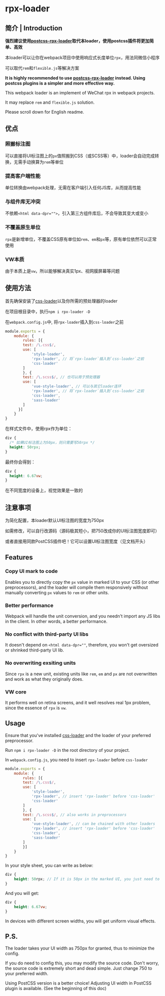 # rpx-loader

## 简介 | Introduction

**强烈建议使用[postcss-rpx-loader](https://www.npmjs.com/package/postcss-rpx-loader)取代本loader，使用postcss插件将更加简单、高效**

本loader可以让你在webpack项目中使用响应式长度单位`rpx`，用法同微信小程序

可以取代`rem`和`flexible.js`等解决方案

**It is highly recommended to use [postcss-rpx-loader](https://www.npmjs.com/package/postcss-rpx-loader) instead. Using postcss plugins is a simpler and more effective way.**

This webpack loader is an implement of WeChat rpx in webpack projects.

It may replace `rem` and `flexible.js` solution.

Please scroll down for English readme.

## 优点

### 照搬标注图

可以直接将UI标注图上的`px`值照搬到CSS（或SCSS等）中，loader会自动完成转换，无需手动换算为`rem`等单位

### 提高客户端性能

单位转换由webpack处理，无需在客户端引入任何JS库，从而提高性能

### 与组件库无冲突

不依赖`<html data-dpr="">`，引入第三方组件库后，不会导致其变大或变小

### 不覆盖原生单位

`rpx`是新增单位，不覆盖CSS原有单位如`rem`、`em`和`px`等，原有单位依然可以正常使用

### VW本质

由于本质上是`vw`，所以能够解决真实1px、视网膜屏幕等问题

## 使用方法

首先确保安装了[css-loader](https://www.npmjs.com/package/css-loader)以及你所需的预处理器的loader

在项目根目录中，执行`npm i rpx-loader -D`

在`webpack.config.js`中, 将`rpx-loader`插入到`css-loader`之前

```javascript
module.exports = {
    module: {
        rules: [{
        test: /\.css$/,
        use: [
            'style-loader',
            'rpx-loader', // 将`rpx-loader`插入到`css-loader`之前
            'css-loader'
        ]
        }, {
        test: /\.scss$/, // 也可以用于预处理器
        use: [
            'vue-style-loader', // 可以与其它loader连环
            'rpx-loader', // 将`rpx-loader`插入到`css-loader`之前
            'css-loader',
            'sass-loader'
        ]
      }]
    }
}
```

在样式文件中，使用rpx作为单位：

```css
div {
  /* 如果UI标注图上为50px，则只需要写50rpx */
  height: 50rpx;
}
```

最终你会得到：

```css
div {
  height: 6.67vw;
}
```

在不同宽度的设备上，视觉效果是一致的

## 注意事项

为简化配置，本loader默认UI标注图的宽度为750px

如需修改，可以自行改源码（源码极其短小，把750改成你的UI标注图宽度即可）

或者直接用同款PostCSS插件吧！它可以设置UI标注图宽度（见文档开头）

## Features

### Copy UI mark to code

Enables you to directly copy the `px` value in marked UI to your CSS (or other preprocessors), and the loader will compile them responsively without manually converting `px` values to `rem` or other units.

### Better performance

Webpack will handle the unit conversion, and you needn't import any JS libs in the client. In other words, a better performance.

### No conflict with third-party UI libs

It doesn't depend on `<html data-dpr=""`, therefore, you won't get oversized or shrinked third-party UI lib.

### No overwriting exsiting units

Since `rpx` is a new unit, existing units like `rem`, `em` and `px` are not overwritten and work as what they originally does.

### VW core

It performs well on retina screens, and it well resolves real 1px problem, since the essence of `rpx` is `vw`.

## Usage

Ensure that you've installed [css-loader](https://www.npmjs.com/package/css-loader) and the loader of your preferred preprocessor.

Run `npm i rpx-loader -D` in the root directory of your project.

In `webpack.config.js`, you need to insert `rpx-loader` before `css-loader`

```javascript
module.exports = {
    module: {
        rules: [{
        test: /\.css$/,
        use: [
            'style-loader',
            'rpx-loader', // insert 'rpx-loader' before 'css-loader'
            'css-loader'
        ]
        }, {
        test: /\.scss$/, // also works in preprocessors
        use: [
            'vue-style-loader', // can be chained with other loaders
            'rpx-loader', // insert 'rpx-loader' before 'css-loader'
            'css-loader',
            'sass-loader'
        ]
        }]
    }
}
```

In your style sheet, you can write as below:

```scss
div {
    height: 50rpx; // If it is 50px in the marked UI, you just need to write 50rpx
}
```

And you will get:

```css
div {
    height: 6.67vw;
}
```

In devices with different screen widths, you will get uniform visual effects.

## P.S.

The loader takes your UI width as 750px for granted, thus to minimize the config.

If you do need to config this, you may modify the source code. Don't worry, the source code is extremely short and dead simple. Just change 750 to your preferred width.

Using PostCSS version is a better choice! Adjusting UI width in PostCSS plugin is available. (See the beginning of this doc)